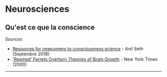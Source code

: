 # Neurosciences

## Qu'est ce que la conscience

*Sources*

- [Resources for newcomers to consciousness science](https://neurobanter.com/2018/09/03/resources-for-newcomers-to-consciousness-science/) - Anil Seth (Septembre 2018)
- ['Rewired' Ferrets Overturn Theories of Brain Growth](https://www.nytimes.com/2000/04/25/science/rewired-ferrets-overturn-theories-of-brain-growth.html) - New York Times (2000)

---
